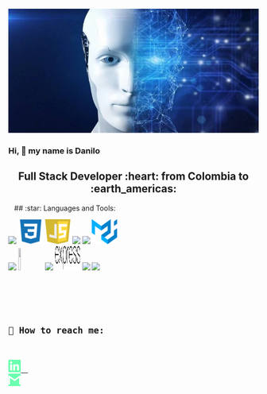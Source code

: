  <code><img width= "100%" height="250px" src="https://raw.githubusercontent.com/DaniloClavijo/DaniloClavijo/main/images/ia.webp"></code>
### Hi, 👋 my name is Danilo


<h2 align="center">
Full Stack Developer :heart: from Colombia to :earth_americas:
</h2>
&nbsp;&nbsp;
## :star: Languages and Tools: 

<p>
  <code><img width="10%" src="https://www.vectorlogo.zone/logos/w3_html5/w3_html5-ar21.svg"></code>
  <code><img width="10%" height="50px" src="https://github.com/DaniloClavijo/DaniloClavijo/blob/main/logos/1200px-Devicon-css3-plain.svg.png"></code>
  <code><img width="10%" height="50px" src="https://github.com/DaniloClavijo/DaniloClavijo/blob/main/logos/javascript-1.svg"></code>
  <code><img width="10%" src="https://www.vectorlogo.zone/logos/git-scm/git-scm-ar21.svg"></code>
  <code><img width="10%" src="https://www.vectorlogo.zone/logos/getbootstrap/getbootstrap-ar21.svg"></code>
  <code><img width="10%" height="50px" src="https://github.com/DaniloClavijo/DaniloClavijo/blob/main/logos/material-ui-1.svg"></code>
  <br />
  <code><img width="10%" src="https://www.vectorlogo.zone/logos/reactjs/reactjs-ar21.svg"></code>
  <code><img width="10%" height="45" src="https://cdn.worldvectorlogo.com/logos/redux.svg"></code>
  <code><img width="10%" src="https://www.vectorlogo.zone/logos/nodejs/nodejs-ar21.svg"></code>
  <code><img  width="10%" height="50px" src="https://github.com/DaniloClavijo/DaniloClavijo/blob/main/logos/expressjs.svg"></code>
  <code><img width="10%" src="https://www.vectorlogo.zone/logos/postgresql/postgresql-ar21.svg"></code>
  <code><img width="10%" src="https://www.vectorlogo.zone/logos/sequelizejs/sequelizejs-ar21.svg"></code>
  <code><img width="10%  src="https://www.vectorlogo.zone/logos/getpostman/getpostman-icon.svg"</code>
  <br />
</p>


## :paperclip: How to reach me:
<span >
<a href="https://www.linkedin.com/in/cristian-danilo/" ><img width="5%" src="https://github.com/DaniloClavijo/DaniloClavijo/blob/main/logos/linkedin-icon.png"> &nbsp;
<a href="mailto:cristian_dan.munoz@uao.edu.co?Subject=Aquí%20el%20asunto%20del%20mail" ><img width="5%" src="https://github.com/DaniloClavijo/DaniloClavijo/blob/main/logos/gmail-icon%20green.png">
</span>

